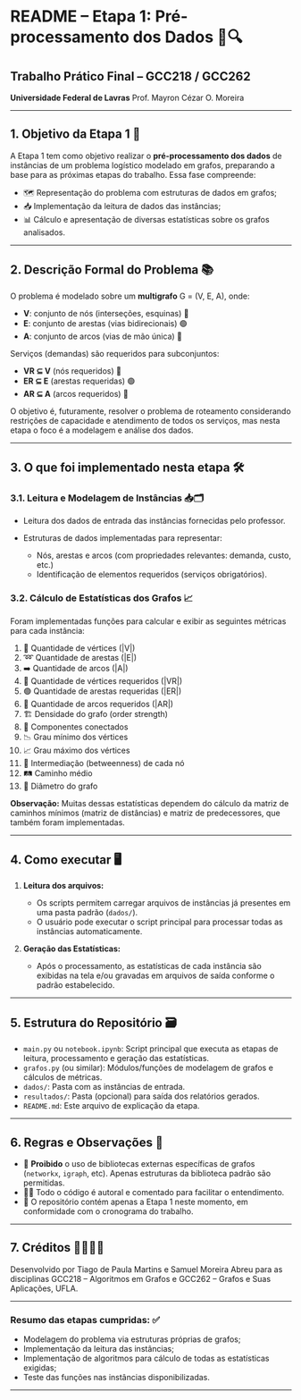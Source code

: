 # README – Etapa 1: Pré-processamento dos Dados 🚦🔍

## Trabalho Prático Final – GCC218 / GCC262

**Universidade Federal de Lavras**
Prof. Mayron Cézar O. Moreira

---

## 1. Objetivo da Etapa 1 🎯

A Etapa 1 tem como objetivo realizar o **pré-processamento dos dados** de instâncias de um problema logístico modelado em grafos, preparando a base para as próximas etapas do trabalho. Essa fase compreende:

* 🗺️ Representação do problema com estruturas de dados em grafos;
* 📥 Implementação da leitura de dados das instâncias;
* 📊 Cálculo e apresentação de diversas estatísticas sobre os grafos analisados.

---

## 2. Descrição Formal do Problema 📚

O problema é modelado sobre um **multigrafo** G = (V, E, A), onde:

* **V**: conjunto de nós (interseções, esquinas) 🔵
* **E**: conjunto de arestas (vias bidirecionais) 🟢
* **A**: conjunto de arcos (vias de mão única) 🔴

Serviços (demandas) são requeridos para subconjuntos:

* **VR ⊆ V** (nós requeridos) 🔵
* **ER ⊆ E** (arestas requeridas) 🟢
* **AR ⊆ A** (arcos requeridos) 🔴

O objetivo é, futuramente, resolver o problema de roteamento considerando restrições de capacidade e atendimento de todos os serviços, mas nesta etapa o foco é a modelagem e análise dos dados.

---

## 3. O que foi implementado nesta etapa 🛠️

### 3.1. **Leitura e Modelagem de Instâncias** 📥🗂️

* Leitura dos dados de entrada das instâncias fornecidas pelo professor.
* Estruturas de dados implementadas para representar:

  * Nós, arestas e arcos (com propriedades relevantes: demanda, custo, etc.)
  * Identificação de elementos requeridos (serviços obrigatórios).

### 3.2. **Cálculo de Estatísticas dos Grafos** 📈

Foram implementadas funções para calcular e exibir as seguintes métricas para cada instância:

1. 🔢 Quantidade de vértices (|V|)
2. ➿ Quantidade de arestas (|E|)
3. ➡️ Quantidade de arcos (|A|)
4. 🔵 Quantidade de vértices requeridos (|VR|)
5. 🟢 Quantidade de arestas requeridas (|ER|)
6. 🔴 Quantidade de arcos requeridos (|AR|)
7. 🏗️ Densidade do grafo (order strength)
8. 🔗 Componentes conectados
9. 📉 Grau mínimo dos vértices
10. 📈 Grau máximo dos vértices
11. 🧭 Intermediação (betweenness) de cada nó
12. 🛤️ Caminho médio
13. 📏 Diâmetro do grafo

**Observação:** Muitas dessas estatísticas dependem do cálculo da matriz de caminhos mínimos (matriz de distâncias) e matriz de predecessores, que também foram implementadas.

---

## 4. Como executar 🖥️

1. **Leitura dos arquivos:**

   * Os scripts permitem carregar arquivos de instâncias já presentes em uma pasta padrão (`dados/`).
   * O usuário pode executar o script principal para processar todas as instâncias automaticamente.

2. **Geração das Estatísticas:**

   * Após o processamento, as estatísticas de cada instância são exibidas na tela e/ou gravadas em arquivos de saída conforme o padrão estabelecido.

---

## 5. Estrutura do Repositório 🗃️

* `main.py` ou `notebook.ipynb`: Script principal que executa as etapas de leitura, processamento e geração das estatísticas.
* `grafos.py` (ou similar): Módulos/funções de modelagem de grafos e cálculos de métricas.
* `dados/`: Pasta com as instâncias de entrada.
* `resultados/`: Pasta (opcional) para saída dos relatórios gerados.
* `README.md`: Este arquivo de explicação da etapa.

---

## 6. Regras e Observações 📜

* 🚫 **Proibido** o uso de bibliotecas externas específicas de grafos (`networkx`, `igraph`, etc). Apenas estruturas da biblioteca padrão são permitidas.
* 🧑‍💻 Todo o código é autoral e comentado para facilitar o entendimento.
* 📅 O repositório contém apenas a Etapa 1 neste momento, em conformidade com o cronograma do trabalho.

---

## 7. Créditos 🙋‍♂️🙋‍♀️

Desenvolvido por Tiago de Paula Martins e Samuel Moreira Abreu para as disciplinas GCC218 – Algoritmos em Grafos e GCC262 – Grafos e Suas Aplicações, UFLA.

---

### **Resumo das etapas cumpridas:** ✅

* Modelagem do problema via estruturas próprias de grafos;
* Implementação da leitura das instâncias;
* Implementação de algoritmos para cálculo de todas as estatísticas exigidas;
* Teste das funções nas instâncias disponibilizadas.

---